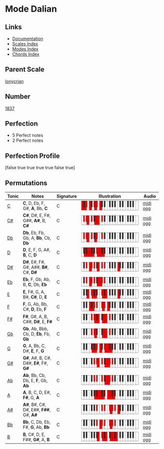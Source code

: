 # Mode Dalian

## Links

- [Documentation](index.md)
- [Scales Index](Scales.md)
- [Modes Index](Modes.md)
- [Chords Index](Chords.md)

## Parent Scale

[Ionycrian](ScaleIonycrian.md)

## Number

[1837](https://ianring.com/musictheory/scales/1837)

## Perfection

- 5 Perfect notes
- 2 Perfect notes

## Perfection Profile

[false true true true true false true]

## Permutations

| Tonic | Notes | Signature | Illustration | Audio |
|-------|-------|-----------|--------------|-------|
| [C](ModeCNaturalDalian.md) | **C**, D, Eb, F, G#, **A**, Bb, **C** | C | ![CNaturalDalian](ModeCNaturalDalian.png) | [midi](ModeCNaturalDalian.mid) [ogg](ModeCNaturalDalian.ogg) |
| [C#](ModeCSharpDalian.md) | **C#**, D#, E, F#, G##, **A#**, B, **C#** | C | ![CSharpDalian](ModeCSharpDalian.png) | [midi](ModeCSharpDalian.mid) [ogg](ModeCSharpDalian.ogg) |
| [Db](ModeDFlatDalian.md) | **Db**, Eb, Fb, Gb, A, **Bb**, Cb, **Db** | C | ![DFlatDalian](ModeDFlatDalian.png) | [midi](ModeDFlatDalian.mid) [ogg](ModeDFlatDalian.ogg) |
| [D](ModeDNaturalDalian.md) | **D**, E, F, G, A#, **B**, C, **D** | C | ![DNaturalDalian](ModeDNaturalDalian.png) | [midi](ModeDNaturalDalian.mid) [ogg](ModeDNaturalDalian.ogg) |
| [D#](ModeDSharpDalian.md) | **D#**, E#, F#, G#, A##, **B#**, C#, **D#** | C | ![DSharpDalian](ModeDSharpDalian.png) | [midi](ModeDSharpDalian.mid) [ogg](ModeDSharpDalian.ogg) |
| [Eb](ModeEFlatDalian.md) | **Eb**, F, Gb, Ab, B, **C**, Db, **Eb** | C | ![EFlatDalian](ModeEFlatDalian.png) | [midi](ModeEFlatDalian.mid) [ogg](ModeEFlatDalian.ogg) |
| [E](ModeENaturalDalian.md) | **E**, F#, G, A, B#, **C#**, D, **E** | C | ![ENaturalDalian](ModeENaturalDalian.png) | [midi](ModeENaturalDalian.mid) [ogg](ModeENaturalDalian.ogg) |
| [F](ModeFNaturalDalian.md) | **F**, G, Ab, Bb, C#, **D**, Eb, **F** | C | ![FNaturalDalian](ModeFNaturalDalian.png) | [midi](ModeFNaturalDalian.mid) [ogg](ModeFNaturalDalian.ogg) |
| [F#](ModeFSharpDalian.md) | **F#**, G#, A, B, C##, **D#**, E, **F#** | C | ![FSharpDalian](ModeFSharpDalian.png) | [midi](ModeFSharpDalian.mid) [ogg](ModeFSharpDalian.ogg) |
| [Gb](ModeGFlatDalian.md) | **Gb**, Ab, Bbb, Cb, D, **Eb**, Fb, **Gb** | C | ![GFlatDalian](ModeGFlatDalian.png) | [midi](ModeGFlatDalian.mid) [ogg](ModeGFlatDalian.ogg) |
| [G](ModeGNaturalDalian.md) | **G**, A, Bb, C, D#, **E**, F, **G** | C | ![GNaturalDalian](ModeGNaturalDalian.png) | [midi](ModeGNaturalDalian.mid) [ogg](ModeGNaturalDalian.ogg) |
| [G#](ModeGSharpDalian.md) | **G#**, A#, B, C#, D##, **E#**, F#, **G#** | C | ![GSharpDalian](ModeGSharpDalian.png) | [midi](ModeGSharpDalian.mid) [ogg](ModeGSharpDalian.ogg) |
| [Ab](ModeAFlatDalian.md) | **Ab**, Bb, Cb, Db, E, **F**, Gb, **Ab** | C | ![AFlatDalian](ModeAFlatDalian.png) | [midi](ModeAFlatDalian.mid) [ogg](ModeAFlatDalian.ogg) |
| [A](ModeANaturalDalian.md) | **A**, B, C, D, E#, **F#**, G, **A** | C | ![ANaturalDalian](ModeANaturalDalian.png) | [midi](ModeANaturalDalian.mid) [ogg](ModeANaturalDalian.ogg) |
| [A#](ModeASharpDalian.md) | **A#**, B#, C#, D#, E##, **F##**, G#, **A#** | C | ![ASharpDalian](ModeASharpDalian.png) | [midi](ModeASharpDalian.mid) [ogg](ModeASharpDalian.ogg) |
| [Bb](ModeBFlatDalian.md) | **Bb**, C, Db, Eb, F#, **G**, Ab, **Bb** | C | ![BFlatDalian](ModeBFlatDalian.png) | [midi](ModeBFlatDalian.mid) [ogg](ModeBFlatDalian.ogg) |
| [B](ModeBNaturalDalian.md) | **B**, C#, D, E, F##, **G#**, A, **B** | C | ![BNaturalDalian](ModeBNaturalDalian.png) | [midi](ModeBNaturalDalian.mid) [ogg](ModeBNaturalDalian.ogg) |

